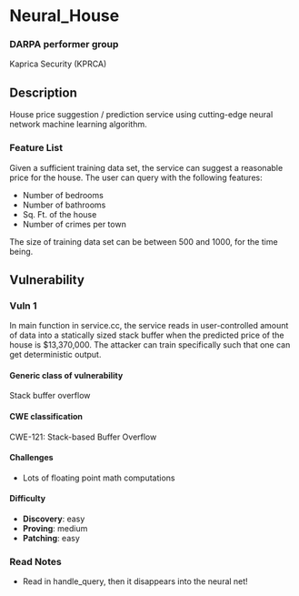 # Neural_House

### DARPA performer group
Kaprica Security (KPRCA)

## Description

House price suggestion / prediction service using cutting-edge neural network machine learning algorithm.

### Feature List

Given a sufficient training data set, the service can suggest a reasonable price for the house. The user can query with the following features:

  - Number of bedrooms
  - Number of bathrooms
  - Sq. Ft. of the house
  - Number of crimes per town

The size of training data set can be between 500 and 1000, for the time being.

## Vulnerability
### Vuln 1
In main function in service.cc, the service reads in user-controlled amount of data into a statically sized stack buffer when the predicted price of the house is $13,370,000. The attacker can train specifically such that one can get deterministic output.

#### Generic class of vulnerability

Stack buffer overflow

#### CWE classification

CWE-121: Stack-based Buffer Overflow

#### Challenges

 - Lots of floating point math computations

#### Difficulty

 - **Discovery**: easy
 - **Proving**: medium
 - **Patching**: easy

### Read Notes

* Read in handle_query, then it disappears into the neural net!

